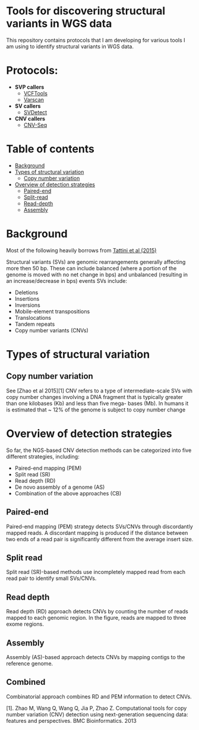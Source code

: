 # Tools for discovering structural variants in WGS data

This repository contains protocols that I am developing for various tools I am using to identify structural variants in WGS data.

# Protocols:
* **SVP callers**
  * [VCFTools](VCFtools.md)
  * [Varscan](Varscan.md)
* **SV callers**
  * [SVDetect](SVDetect.md)
* **CNV callers**
  * [CNV-Seq](CNV-Seq.md)

# Table of contents
* [Background](#background)
* [Types of structural variation](#types-of-structural-variation)
  * [Copy number variation](#copy-number-variation)
* [Overview of detection strategies](#overview-of-detection-strategies)
  * [Paired-end](#paired-end)
  * [Split-read](#split-read)
  * [Read-depth](#read-depth)
  * [Assembly](#assembly)


# Background
Most of the following heavily borrows from [Tattini et al (2015)](https://www.ncbi.nlm.nih.gov/pmc/articles/PMC4479793/)

Structural variants (SVs) are genomic rearrangements generally affecting more then 50 bp. These can include balanced (where a portion of the genome is moved with no net change in bps) and unbalanced (resulting in an increase/decrease in bps) events  SVs include:
* Deletions
* Insertions
* Inversions
* Mobile-element transpositions
* Translocations
* Tandem repeats
* Copy number variants (CNVs)

# Types of structural variation

## Copy number variation 

See [Zhao et al 2015][1]
CNV refers to a type of intermediate-scale SVs with copy number changes involving a DNA fragment that is typically greater than one kilobases (Kb) and less than five mega- bases (Mb). In humans it is estimated that ~ 12% of the genome is subject to copy number change 



# Overview of detection strategies
So far, the NGS-based CNV detection methods can be categorized into five different strategies, including:
* Paired-end mapping (PEM)
* Split read (SR)
* Read depth (RD)
* De novo assembly of a genome (AS)
* Combination of the above approaches (CB)

## Paired-end
Paired-end mapping (PEM) strategy detects SVs/CNVs through discordantly mapped reads. A discordant mapping is produced if the distance between two ends of a read pair is significantly different from the average insert size.

## Split read
Split read (SR)-based methods use incompletely mapped read from each read pair to identify small SVs/CNVs.

## Read depth
Read depth (RD) approach detects CNVs by counting the number of reads mapped to each genomic region. In the figure, reads are mapped to three exome regions.

## Assembly
Assembly (AS)-based approach detects CNVs by mapping contigs to the reference genome.

## Combined
Combinatorial approach combines RD and PEM information to detect CNVs.


[1].	Zhao M, Wang Q, Wang Q, Jia P, Zhao Z. Computational tools for copy number variation (CNV) detection using next-generation sequencing data: features and perspectives. BMC Bioinformatics. 2013
